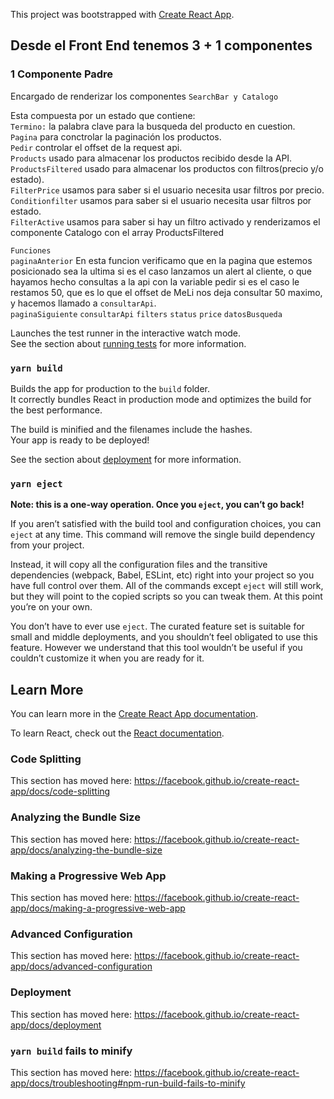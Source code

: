 This project was bootstrapped with [Create React App](https://github.com/facebook/create-react-app).

## Desde el Front End tenemos 3 + 1 componentes

### 1 Componente Padre

Encargado de renderizar los componentes `SearchBar y Catalogo`

Esta compuesta por un estado que contiene:<br />
`Termino:` la palabra clave para la busqueda del producto en cuestion.<br />
`Pagina` para conctrolar la paginación los productos.<br />
`Pedir` controlar el offset de la request api.<br />
`Products` usado para almacenar los productos recibido desde la API.<br />
`ProductsFiltered` usado para almacenar los productos con filtros(precio y/o estado).<br />
`FilterPrice` usamos para saber si el usuario necesita usar filtros por precio.<br />
`Conditionfilter` usamos para saber si el usuario necesita usar filtros por estado.<br />
`FilterActive` usamos para saber si hay un filtro activado y renderizamos el componente Catalogo con el array ProductsFiltered<br />


`Funciones` <br />
`paginaAnterior` En esta funcion verificamo que en la pagina que estemos posicionado sea la ultima si es el caso lanzamos un alert al cliente, o que hayamos hecho consultas a la api con la variable pedir si es el caso le restamos 50, que es lo que el offset de MeLi nos deja consultar 50 maximo, y hacemos llamado a `consultarApi`.<br />
`paginaSiguiente`
`consultarApi`
`filters`
`status`
`price`
`datosBusqueda`

Launches the test runner in the interactive watch mode.<br />
See the section about [running tests](https://facebook.github.io/create-react-app/docs/running-tests) for more information.

### `yarn build`

Builds the app for production to the `build` folder.<br />
It correctly bundles React in production mode and optimizes the build for the best performance.

The build is minified and the filenames include the hashes.<br />
Your app is ready to be deployed!

See the section about [deployment](https://facebook.github.io/create-react-app/docs/deployment) for more information.

### `yarn eject`

**Note: this is a one-way operation. Once you `eject`, you can’t go back!**

If you aren’t satisfied with the build tool and configuration choices, you can `eject` at any time. This command will remove the single build dependency from your project.

Instead, it will copy all the configuration files and the transitive dependencies (webpack, Babel, ESLint, etc) right into your project so you have full control over them. All of the commands except `eject` will still work, but they will point to the copied scripts so you can tweak them. At this point you’re on your own.

You don’t have to ever use `eject`. The curated feature set is suitable for small and middle deployments, and you shouldn’t feel obligated to use this feature. However we understand that this tool wouldn’t be useful if you couldn’t customize it when you are ready for it.

## Learn More

You can learn more in the [Create React App documentation](https://facebook.github.io/create-react-app/docs/getting-started).

To learn React, check out the [React documentation](https://reactjs.org/).

### Code Splitting

This section has moved here: https://facebook.github.io/create-react-app/docs/code-splitting

### Analyzing the Bundle Size

This section has moved here: https://facebook.github.io/create-react-app/docs/analyzing-the-bundle-size

### Making a Progressive Web App

This section has moved here: https://facebook.github.io/create-react-app/docs/making-a-progressive-web-app

### Advanced Configuration

This section has moved here: https://facebook.github.io/create-react-app/docs/advanced-configuration

### Deployment

This section has moved here: https://facebook.github.io/create-react-app/docs/deployment

### `yarn build` fails to minify

This section has moved here: https://facebook.github.io/create-react-app/docs/troubleshooting#npm-run-build-fails-to-minify

